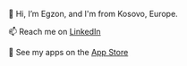 👋 Hi, I’m Egzon, and I'm from Kosovo, Europe.

📫 Reach me on [LinkedIn](https://www.linkedin.com/in/egzon-pllana)

📲 See my apps on the [App Store](https://apps.apple.com/developer/egzon-pllana/id1315313322)
